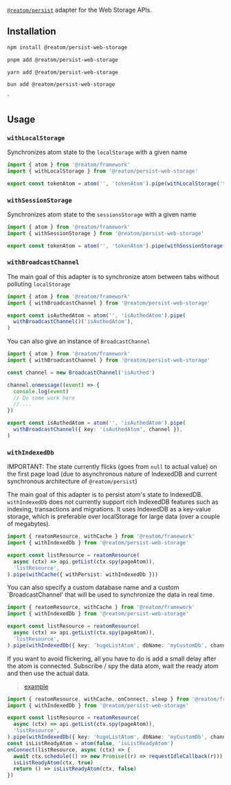 [`@reatom/persist`](https://www.reatom.dev/package/persist) adapter for the Web Storage APIs.

## Installation

<Tabs>
<TabItem label="npm">

  ```sh
npm install @reatom/persist-web-storage
  ```

</TabItem>
<TabItem label="pnpm">

  ```sh
pnpm add @reatom/persist-web-storage
  ```

</TabItem>
<TabItem label="yarn">

  ```sh
yarn add @reatom/persist-web-storage
  ```

</TabItem>
<TabItem label="bun">

  ```sh
bun add @reatom/persist-web-storage
  ```

</TabItem>
</Tabs>
`

## Usage

### `withLocalStorage`

Synchronizes atom state to the `localStorage` with a given name

```ts
import { atom } from '@reatom/framework'
import { withLocalStorage } from '@reatom/persist-web-storage'

export const tokenAtom = atom('', 'tokenAtom').pipe(withLocalStorage('token'))
```

### `withSessionStorage`

Synchronizes atom state to the `sessionsStorage` with a given name

```ts
import { atom } from '@reatom/framework'
import { withSessionStorage } from '@reatom/persist-web-storage'

export const tokenAtom = atom('', 'tokenAtom').pipe(withSessionStorage('token'))
```

### `withBroadcastChannel`

The main goal of this adapter is to synchronize atom between tabs without polluting `localStorage`

```ts
import { atom } from '@reatom/framework'
import { withBroadcastChannel } from '@reatom/persist-web-storage'

export const isAuthedAtom = atom('', 'isAuthedAtom').pipe(
  withBroadcastChannel()('isAuthedAtom'),
)
```

You can also give an instance of `BroadcastChannel`

```ts
import { atom } from '@reatom/framework'
import { withBroadcastChannel } from '@reatom/persist-web-storage'

const channel = new BroadcastChannel('isAuthed')

channel.onmessage((event) => {
  console.log(event)
  // Do some work here
  // ...
})

export const isAuthedAtom = atom('', 'isAuthedAtom').pipe(
  withBroadcastChannel({ key: 'isAuthedAtom', channel }),
)
```

### `withIndexedDb`

IMPORTANT: The state currently flicks (goes from `null` to actual value) on the first page load (due to asynchronous nature of IndexedDB and current synchronous architecture of `@reatom/persist`)

The main goal of this adapter is to persist atom's state to IndexedDB. `withIndexedDb` does not currently support rich IndexedDB features such as indexing, transactions and migrations. It uses IndexedDB as a key-value storage, which is preferable over localStorage for large data (over a couple of megabytes).

```ts
import { reatomResource, withCache } from '@reatom/framework'
import { withIndexedDb } from '@reatom/persist-web-storage'

export const listResource = reatomResource(
  async (ctx) => api.getList(ctx.spy(pageAtom)),
  'listResource',
).pipe(withCache({ withPersist: withIndexedDb }))
```

You can also specify a custom database name and a custom `BroadcastChannel' that will be used to synchronize the data in real time.

```ts
import { reatomResource, withCache } from '@reatom/framework'
import { withIndexedDb } from '@reatom/persist-web-storage'

export const listResource = reatomResource(
  async (ctx) => api.getList(ctx.spy(pageAtom)),
  'listResource',
).pipe(withIndexedDb({ key: 'hugeListAtom', dbName: 'myCustomDb', channel }))
```

If you want to avoid flickering, all you have to do is add a small delay after the atom is connected. Subscribe / spy the data atom, wait the ready atom and then use the actual data.

> [example](https://github.com/artalar/reatom/blob/v3/examples/react-persist-web/src/app.tsx)

```ts
import { reatomResource, withCache, onConnect, sleep } from '@reatom/framework'
import { withIndexedDb } from '@reatom/persist-web-storage'

export const listResource = reatomResource(
  async (ctx) => api.getList(ctx.spy(pageAtom)),
  'listResource',
).pipe(withIndexedDb({ key: 'hugeListAtom', dbName: 'myCustomDb', channel }))
const isListReadyAtom = atom(false, 'isListReadyAtom')
onConnect(listResource, async (ctx) => {
  await ctx.schedule(() => new Promise((r) => requestIdleCallback(r)))
  isListReadyAtom(ctx, true)
  return () => isListReadyAtom(ctx, false)
})
```
